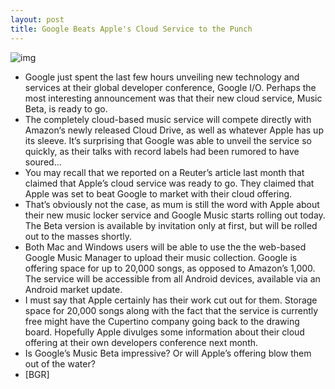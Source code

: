 ```yaml
---
layout: post
title: Google Beats Apple's Cloud Service to the Punch
---
```

![img](http://media.idownloadblog.com/wp-content/uploads/2011/05/musicbeta-e1305050005344.jpg)
* Google just spent the last few hours unveiling new technology and services at their global developer conference, Google I/O. Perhaps the most interesting announcement was that their new cloud service, Music Beta, is ready to go.
* The completely cloud-based music service will compete directly with Amazon‘s newly released Cloud Drive, as well as whatever Apple has up its sleeve. It’s surprising that Google was able to unveil the service so quickly, as their talks with record labels had been rumored to have soured…
* You may recall that we reported on a Reuter’s article last month that claimed that Apple’s cloud service was ready to go. They claimed that Apple was set to beat Google to market with their cloud offering.
* That’s obviously not the case, as mum is still the word with Apple about their new music locker service and Google Music starts rolling out today. The Beta version is available by invitation only at first, but will be rolled out to the masses shortly.
* Both Mac and Windows users will be able to use the the web-based Google Music Manager to upload their music collection. Google is offering space for up to 20,000 songs, as opposed to Amazon’s 1,000. The service will be accessible from all Android devices, available via an Android market update.
* I must say that Apple certainly has their work cut out for them. Storage space for 20,000 songs along with the fact that the service is currently free might have the Cupertino company going back to the drawing board. Hopefully Apple divulges some information about their cloud offering at their own developers conference next month.
* Is Google’s Music Beta impressive? Or will Apple’s offering blow them out of the water?
* [BGR]

